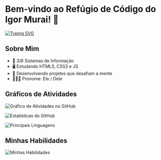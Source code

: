 # Bem-vindo ao Refúgio de Código do Igor Murai! 👋

[![Typing SVG](https://readme-typing-svg.herokuapp.com?font=Raleway&weight=450&duration=500&pause=200&color=F70056&center=falso&vCenter=falso&multiline=true&repeat=verdadeiro&random=falso&width=435&lines=Ol%C3%A1%2C+eu+sou+Igor+Murai;Bacharelando+em+Sistemas+de+Informa%C3%A7%C3%A3o;Futuro+Desenvolver+Vue.js)](https://git.io/typing-svg)

## Sobre Mim
- 📕 3/8 Sistemas de Informação
- 🖥 Estudando HTML5, CSS3 e JS
- 🧠 Desenvolvendo projetos que desafiam a mente 
- 👩🏾‍🎓 Pronome: Ele / Dele

## Gráficos de Atividades 
![Gráfico de Atividades no GitHub](https://github-readme-activity-graph.vercel.app/graph?username=igormurai&bg_color=0d1117&color=BBC8C6&line=858585&point=#FC0345&area=true&hide_border=true)

![Estatísticas do GitHub](https://github-readme-stats.vercel.app/api?username=igormurai&count_private=true&theme=dark&show_icons=true)

![Principais Linguagens](https://github-readme-stats.vercel.app/api/top-langs/?username=igormurai&layout=compact&theme=dark)

## Minhas Habilidades 
![Minhas Habilidades](https://skillicons.dev/icons?i=git,github,js,html,css)
